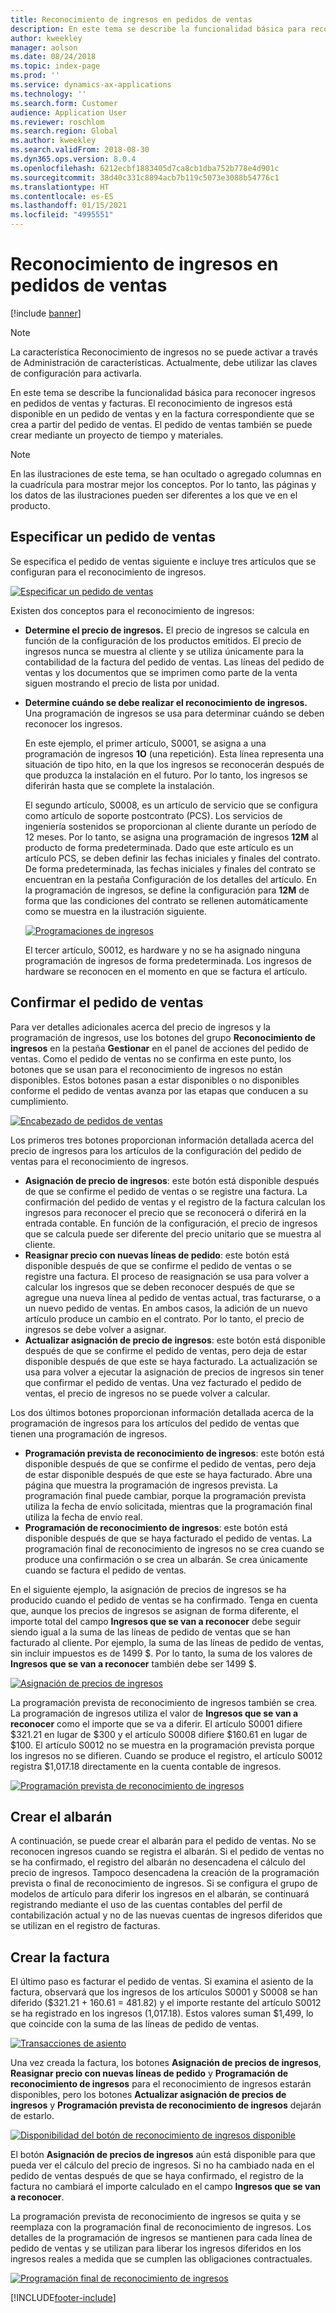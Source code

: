 ```yaml
---
title: Reconocimiento de ingresos en pedidos de ventas
description: En este tema se describe la funcionalidad básica para reconocer ingresos en pedidos de ventas y facturas. El reconocimiento de ingresos está disponible en el pedido de ventas y en la factura correspondiente que se crea a partir del pedido de ventas.
author: kweekley
manager: aolson
ms.date: 08/24/2018
ms.topic: index-page
ms.prod: ''
ms.service: dynamics-ax-applications
ms.technology: ''
ms.search.form: Customer
audience: Application User
ms.reviewer: roschlom
ms.search.region: Global
ms.author: kweekley
ms.search.validFrom: 2018-08-30
ms.dyn365.ops.version: 8.0.4
ms.openlocfilehash: 6212ecbf1883405d7ca8cb1dba752b778e4d901c
ms.sourcegitcommit: 38d40c331c8894acb7b119c5073e3088b54776c1
ms.translationtype: HT
ms.contentlocale: es-ES
ms.lasthandoff: 01/15/2021
ms.locfileid: "4995551"
---
```

# <a name="revenue-recognition-on-sales-orders"></a>Reconocimiento de ingresos en pedidos de ventas

[!include [banner](../includes/banner.md)]

> [!NOTE]
> La característica Reconocimiento de ingresos no se puede activar a través de Administración de características. Actualmente, debe utilizar las claves de configuración para activarla.

En este tema se describe la funcionalidad básica para reconocer ingresos en pedidos de ventas y facturas. El reconocimiento de ingresos está disponible en un pedido de ventas y en la factura correspondiente que se crea a partir del pedido de ventas. El pedido de ventas también se puede crear mediante un proyecto de tiempo y materiales.

> [!NOTE]
> En las ilustraciones de este tema, se han ocultado o agregado columnas en la cuadrícula para mostrar mejor los conceptos. Por lo tanto, las páginas y los datos de las ilustraciones pueden ser diferentes a los que ve en el producto.

## <a name="enter-a-sales-order"></a>Especificar un pedido de ventas

Se especifica el pedido de ventas siguiente e incluye tres artículos que se configuran para el reconocimiento de ingresos.

[![Especificar un pedido de ventas](./media/revenue-recognition-so-basic-sales-order-header.png)](./media/revenue-recognition-so-basic-sales-order-header.png)

Existen dos conceptos para el reconocimiento de ingresos:

- **Determine el precio de ingresos.** El precio de ingresos se calcula en función de la configuración de los productos emitidos. El precio de ingresos nunca se muestra al cliente y se utiliza únicamente para la contabilidad de la factura del pedido de ventas. Las líneas del pedido de ventas y los documentos que se imprimen como parte de la venta siguen mostrando el precio de lista por unidad.
- **Determine cuándo se debe realizar el reconocimiento de ingresos.** Una programación de ingresos se usa para determinar cuándo se deben reconocer los ingresos.

    En este ejemplo, el primer artículo, S0001, se asigna a una programación de ingresos **1O** (una repetición). Esta línea representa una situación de tipo hito, en la que los ingresos se reconocerán después de que produzca la instalación en el futuro. Por lo tanto, los ingresos se diferirán hasta que se complete la instalación.

    El segundo artículo, S0008, es un artículo de servicio que se configura como artículo de soporte postcontrato (PCS). Los servicios de ingeniería sostenidos se proporcionan al cliente durante un período de 12 meses. Por lo tanto, se asigna una programación de ingresos **12M** al producto de forma predeterminada. Dado que este artículo es un artículo PCS, se deben definir las fechas iniciales y finales del contrato. De forma predeterminada, las fechas iniciales y finales del contrato se encuentran en la pestaña Configuración de los detalles del artículo. En la programación de ingresos, se define la configuración para **12M** de forma que las condiciones del contrato se rellenen automáticamente como se muestra en la ilustración siguiente.

    [![Programaciones de ingresos](./media/revenue-recognition-so-basic-revenue-schedules.png)](./media/revenue-recognition-so-basic-revenue-schedules.png)

    El tercer artículo, S0012, es hardware y no se ha asignado ninguna programación de ingresos de forma predeterminada. Los ingresos de hardware se reconocen en el momento en que se factura el artículo.

## <a name="confirm-the-sales-order"></a>Confirmar el pedido de ventas

Para ver detalles adicionales acerca del precio de ingresos y la programación de ingresos, use los botones del grupo **Reconocimiento de ingresos** en la pestaña **Gestionar** en el panel de acciones del pedido de ventas. Como el pedido de ventas no se confirma en este punto, los botones que se usan para el reconocimiento de ingresos no están disponibles. Estos botones pasan a estar disponibles o no disponibles conforme el pedido de ventas avanza por las etapas que conducen a su cumplimiento.

[![Encabezado de pedidos de ventas](./media/revenue-recognition-so-basic-sales-order-header-02.png)](./media/revenue-recognition-so-basic-sales-order-header-02.png)

Los primeros tres botones proporcionan información detallada acerca del precio de ingresos para los artículos de la configuración del pedido de ventas para el reconocimiento de ingresos.

- **Asignación de precio de ingresos**: este botón está disponible después de que se confirme el pedido de ventas o se registre una factura. La confirmación del pedido de ventas y el registro de la factura calculan los ingresos para reconocer el precio que se reconocerá o diferirá en la entrada contable. En función de la configuración, el precio de ingresos que se calcula puede ser diferente del precio unitario que se muestra al cliente.
- **Reasignar precio con nuevas líneas de pedido**: este botón está disponible después de que se confirme el pedido de ventas o se registre una factura. El proceso de reasignación se usa para volver a calcular los ingresos que se deben reconocer después de que se agregue una nueva línea al pedido de ventas actual, tras facturarse, o a un nuevo pedido de ventas. En ambos casos, la adición de un nuevo artículo produce un cambio en el contrato. Por lo tanto, el precio de ingresos se debe volver a asignar.
- **Actualizar asignación de precio de ingresos**: este botón está disponible después de que se confirme el pedido de ventas, pero deja de estar disponible después de que este se haya facturado. La actualización se usa para volver a ejecutar la asignación de precios de ingresos sin tener que confirmar el pedido de ventas. Una vez facturado el pedido de ventas, el precio de ingresos no se puede volver a calcular.

Los dos últimos botones proporcionan información detallada acerca de la programación de ingresos para los artículos del pedido de ventas que tienen una programación de ingresos.

- **Programación prevista de reconocimiento de ingresos**: este botón está disponible después de que se confirme el pedido de ventas, pero deja de estar disponible después de que este se haya facturado. Abre una página que muestra la programación de ingresos prevista. La programación final puede cambiar, porque la programación prevista utiliza la fecha de envío solicitada, mientras que la programación final utiliza la fecha de envío real.
- **Programación de reconocimiento de ingresos**: este botón está disponible después de que se haya facturado el pedido de ventas. La programación final de reconocimiento de ingresos no se crea cuando se produce una confirmación o se crea un albarán. Se crea únicamente cuando se factura el pedido de ventas.

En el siguiente ejemplo, la asignación de precios de ingresos se ha producido cuando el pedido de ventas se ha confirmado. Tenga en cuenta que, aunque los precios de ingresos se asignan de forma diferente, el importe total del campo **Ingresos que se van a reconocer** debe seguir siendo igual a la suma de las líneas de pedido de ventas que se han facturado al cliente. Por ejemplo, la suma de las líneas de pedido de ventas, sin incluir impuestos es de 1499 $. Por lo tanto, la suma de los valores de **Ingresos que se van a reconocer** también debe ser 1499 $.

[![Asignación de precios de ingresos](./media/revenue-recognition-so-basic-revenue-price-allocation.png)](./media/revenue-recognition-so-basic-revenue-price-allocation.png)

La programación prevista de reconocimiento de ingresos también se crea. La programación de ingresos utiliza el valor de **Ingresos que se van a reconocer** como el importe que se va a diferir. El artículo S0001 difiere $321.21 en lugar de $300 y el artículo S0008 difiere $160.61 en lugar de $100. El artículo S0012 no se muestra en la programación prevista porque los ingresos no se difieren. Cuando se produce el registro, el artículo S0012 registra $1,017.18 directamente en la cuenta contable de ingresos.

[![Programación prevista de reconocimiento de ingresos](./media/revenue-recognition-so-basic-expected-rev-rec-schedule.png)](./media/revenue-recognition-so-basic-expected-rev-rec-schedule.png)

## <a name="create-the-packing-slip"></a>Crear el albarán

A continuación, se puede crear el albarán para el pedido de ventas. No se reconocen ingresos cuando se registra el albarán. Si el pedido de ventas no se ha confirmado, el registro del albarán no desencadena el cálculo del precio de ingresos. Tampoco desencadena la creación de la programación prevista o final de reconocimiento de ingresos. Si se configura el grupo de modelos de artículo para diferir los ingresos en el albarán, se continuará registrando mediante el uso de las cuentas contables del perfil de contabilización actual y no de las nuevas cuentas de ingresos diferidos que se utilizan en el registro de facturas.

## <a name="create-the-invoice"></a>Crear la factura

El último paso es facturar el pedido de ventas. Si examina el asiento de la factura, observará que los ingresos de los artículos S0001 y S0008 se han diferido ($321.21 + 160.61 = 481.82) y el importe restante del artículo S0012 se ha registrado en los ingresos (1,017.18). Estos valores suman $1,499, lo que coincide con la suma de las líneas de pedido de ventas.

[![Transacciones de asiento](./media/revenue-recognition-so-voucher-transactions.png)](./media/revenue-recognition-so-voucher-transactions.png)

Una vez creada la factura, los botones **Asignación de precios de ingresos**, **Reasignar precio con nuevas líneas de pedido** y **Programación de reconocimiento de ingresos** para el reconocimiento de ingresos estarán disponibles, pero los botones **Actualizar asignación de precios de ingresos** y **Programación prevista de reconocimiento de ingresos** dejarán de estarlo.

[![Disponibilidad del botón de reconocimiento de ingresos disponible](./media/revenue-recognition-so-basic-after-invoice-buttons.png)](./media/revenue-recognition-so-basic-after-invoice-buttons.png)

El botón **Asignación de precios de ingresos** aún está disponible para que pueda ver el cálculo del precio de ingresos. Si no ha cambiado nada en el pedido de ventas después de que se haya confirmado, el registro de la factura no cambiará el importe calculado en el campo **Ingresos que se van a reconocer**.

La programación prevista de reconocimiento de ingresos se quita y se reemplaza con la programación final de reconocimiento de ingresos. Los detalles de la programación de ingresos se mantienen para cada línea de pedido de ventas y se utilizan para liberar los ingresos diferidos en los ingresos reales a medida que se cumplen las obligaciones contractuales.

[![Programación final de reconocimiento de ingresos](./media/revenue-recognition-so-revenue-recognition-schedule.png)](./media/revenue-recognition-so-revenue-recognition-schedule.png)


[!INCLUDE[footer-include](../../includes/footer-banner.md)]